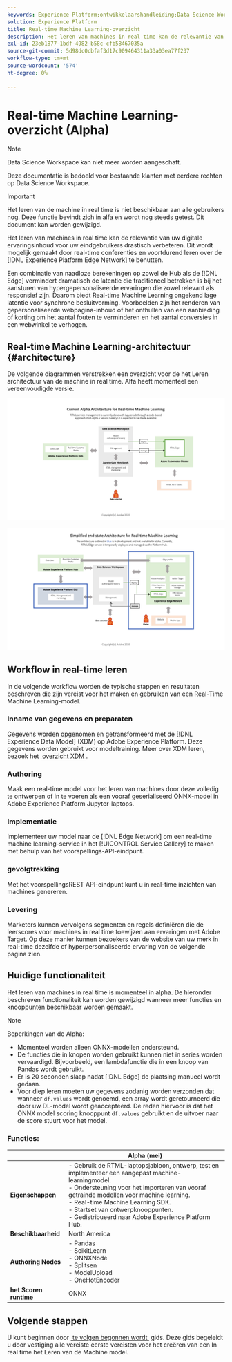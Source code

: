 ```yaml
---
keywords: Experience Platform;ontwikkelaarshandleiding;Data Science Workspace;populaire onderwerpen;In real time machinaal leren;
solution: Experience Platform
title: Real-time Machine Learning-overzicht
description: Het leren van machines in real time kan de relevantie van uw digitale ervaringsinhoud voor uw eindgebruikers drastisch verbeteren. Dit wordt mogelijk gemaakt door real-time conferenties en voortdurend leren op de Edge Network van het Experience Platform te benutten.
exl-id: 23eb1877-1bdf-4982-b58c-cfb58467035a
source-git-commit: 5d98dc0cbfaf3d17c909464311a33a03ea77f237
workflow-type: tm+mt
source-wordcount: '574'
ht-degree: 0%

---
```


# Real-time Machine Learning-overzicht (Alpha)

>[!NOTE]
>
>Data Science Workspace kan niet meer worden aangeschaft.
>
>Deze documentatie is bedoeld voor bestaande klanten met eerdere rechten op Data Science Workspace.

>[!IMPORTANT]
>
>Het leren van de machine in real time is niet beschikbaar aan alle gebruikers nog. Deze functie bevindt zich in alfa en wordt nog steeds getest. Dit document kan worden gewijzigd.

Het leren van machines in real time kan de relevantie van uw digitale ervaringsinhoud voor uw eindgebruikers drastisch verbeteren. Dit wordt mogelijk gemaakt door real-time conferenties en voortdurend leren over de [!DNL Experience Platform Edge Network] te benutten.

Een combinatie van naadloze berekeningen op zowel de Hub als de [!DNL Edge] vermindert dramatisch de latentie die traditioneel betrokken is bij het aansturen van hypergepersonaliseerde ervaringen die zowel relevant als responsief zijn. Daarom biedt Real-time Machine Learning ongekend lage latentie voor synchrone besluitvorming. Voorbeelden zijn het renderen van gepersonaliseerde webpagina-inhoud of het onthullen van een aanbieding of korting om het aantal fouten te verminderen en het aantal conversies in een webwinkel te verhogen.

## Real-time Machine Learning-architectuur {#architecture}

De volgende diagrammen verstrekken een overzicht voor de het Leren architectuur van de machine in real time. Alfa heeft momenteel een vereenvoudigde versie.

![&#x200B; alpha- boog &#x200B;](../images/rtml/alpha-arch.png)

![&#x200B; Vereenvoudigd overzicht &#x200B;](../images/rtml/end-to-end-arch.png)

## Workflow in real-time leren

In de volgende workflow worden de typische stappen en resultaten beschreven die zijn vereist voor het maken en gebruiken van een Real-Time Machine Learning-model.

### Inname van gegevens en preparaten

Gegevens worden opgenomen en getransformeerd met de [!DNL Experience Data Model] (XDM) op Adobe Experience Platform. Deze gegevens worden gebruikt voor modeltraining. Meer over XDM leren, bezoek het [&#x200B; overzicht XDM &#x200B;](../../xdm/home.md).

### Authoring

Maak een real-time model voor het leren van machines door deze volledig te ontwerpen of in te voeren als een vooraf geserialiseerd ONNX-model in Adobe Experience Platform Jupyter-laptops.

### Implementatie

Implementeer uw model naar de [!DNL Edge Network] om een real-time machine learning-service in het [!UICONTROL Service Gallery] te maken met behulp van het voorspellings-API-eindpunt.

### gevolgtrekking

Met het voorspellingsREST API-eindpunt kunt u in real-time inzichten van machines genereren.

### Levering

Marketers kunnen vervolgens segmenten en regels definiëren die de leerscores voor machines in real time toewijzen aan ervaringen met Adobe Target. Op deze manier kunnen bezoekers van de website van uw merk in real-time dezelfde of hyperpersonaliseerde ervaring van de volgende pagina zien.

## Huidige functionaliteit

Het leren van machines in real time is momenteel in alpha. De hieronder beschreven functionaliteit kan worden gewijzigd wanneer meer functies en knooppunten beschikbaar worden gemaakt.

>[!NOTE]
>
> Beperkingen van de Alpha:
> - Momenteel worden alleen ONNX-modellen ondersteund.
> - De functies die in knopen worden gebruikt kunnen niet in series worden vervaardigd. Bijvoorbeeld, een lambdafunctie die in een knoop van Pandas wordt gebruikt.
> - Er is 20 seconden slaap nadat [!DNL Edge] de plaatsing manueel wordt gedaan.
> - Voor diep leren moeten uw gegevens zodanig worden verzonden dat wanneer `df.values` wordt genoemd, een array wordt geretourneerd die door uw DL-model wordt geaccepteerd. De reden hiervoor is dat het ONNX model scoring knooppunt `df.values` gebruikt en de uitvoer naar de score stuurt voor het model.


### Functies:

| | Alpha (mei) |
| --- | --- |
| **Eigenschappen** | - Gebruik de RTML-laptopsjabloon, ontwerp, test en implementeer een aangepast machine-learningmodel. <br> - Ondersteuning voor het importeren van vooraf getrainde modellen voor machine learning. <br> - Real-time Machine Learning SDK. <br> - Startset van ontwerpknooppunten. <br> - Gedistribueerd naar Adobe Experience Platform Hub. |
| **Beschikbaarheid** | North America |
| **Authoring Nodes** | - Pandas <br> - ScikitLearn <br> - ONNXNode <br> - Splitsen <br> - ModelUpload <br> - OneHotEncoder |
| **het Scoren runtime** | ONNX |

## Volgende stappen

U kunt beginnen door [&#x200B; te volgen begonnen wordt &#x200B;](./getting-started.md) gids. Deze gids begeleidt u door vestiging alle vereiste eerste vereisten voor het creëren van een In real time het Leren van de Machine model.
